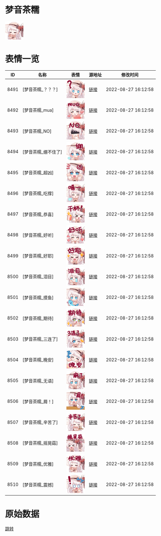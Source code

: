 # 梦音茶糯

<img src="./cover.png" height="60" alt="cover" />

# 表情一览

|ID|名称|表情|源地址|修改时间|
|----|----|----|----|----|
|8491|[梦音茶糯_？？？]|<img src="./pic/008491_%5B梦音茶糯_？？？%5D.png" height="60" alt="？？？"/>|[链接](http://i0.hdslb.com/bfs/emote/b2a8e785afb06a133055d356c8464814089de18e.png)|2022-08-27 16:12:58|
|8492|[梦音茶糯_mua]|<img src="./pic/008492_%5B梦音茶糯_mua%5D.png" height="60" alt="mua"/>|[链接](http://i0.hdslb.com/bfs/emote/b563c3e656755eea2329ed780ee3f543479d81c2.png)|2022-08-27 16:12:58|
|8493|[梦音茶糯_NO]|<img src="./pic/008493_%5B梦音茶糯_NO%5D.png" height="60" alt="NO"/>|[链接](http://i0.hdslb.com/bfs/emote/d912463e04d9b27dcbb29c9ad379d721a8c641ef.png)|2022-08-27 16:12:58|
|8494|[梦音茶糯_绷不住了]|<img src="./pic/008494_%5B梦音茶糯_绷不住了%5D.png" height="60" alt="绷不住了"/>|[链接](http://i0.hdslb.com/bfs/emote/31f3038141244d280aa9b5d61d4e5e0c180a49f0.png)|2022-08-27 16:12:58|
|8495|[梦音茶糯_超凶]|<img src="./pic/008495_%5B梦音茶糯_超凶%5D.png" height="60" alt="超凶"/>|[链接](http://i0.hdslb.com/bfs/emote/0c7b671c08dec6241caa77ba7ffaf49267f0245b.png)|2022-08-27 16:12:58|
|8496|[梦音茶糯_吃撑]|<img src="./pic/008496_%5B梦音茶糯_吃撑%5D.png" height="60" alt="吃撑"/>|[链接](http://i0.hdslb.com/bfs/emote/006973cbdb619c6f9cb77c622340b313d61f7014.png)|2022-08-27 16:12:58|
|8497|[梦音茶糯_恭喜]|<img src="./pic/008497_%5B梦音茶糯_恭喜%5D.png" height="60" alt="恭喜"/>|[链接](http://i0.hdslb.com/bfs/emote/54d35043551c9699a51056b1dfe18c185bf1759d.png)|2022-08-27 16:12:58|
|8498|[梦音茶糯_好听]|<img src="./pic/008498_%5B梦音茶糯_好听%5D.png" height="60" alt="好听"/>|[链接](http://i0.hdslb.com/bfs/emote/661a2b6f7dcbc4948a04fb8658a620e641cea235.png)|2022-08-27 16:12:58|
|8499|[梦音茶糯_好耶]|<img src="./pic/008499_%5B梦音茶糯_好耶%5D.png" height="60" alt="好耶"/>|[链接](http://i0.hdslb.com/bfs/emote/7f029fcea545ec887b89813e18bcdfa2a80f5887.png)|2022-08-27 16:12:58|
|8500|[梦音茶糯_泪目]|<img src="./pic/008500_%5B梦音茶糯_泪目%5D.png" height="60" alt="泪目"/>|[链接](http://i0.hdslb.com/bfs/emote/89f9a9582a9c2d787ed98703e9cd198ecd9624c5.png)|2022-08-27 16:12:58|
|8501|[梦音茶糯_摸鱼]|<img src="./pic/008501_%5B梦音茶糯_摸鱼%5D.png" height="60" alt="摸鱼"/>|[链接](http://i0.hdslb.com/bfs/emote/4b53c309aaf39c65fac10806f31b02fb7da211e5.png)|2022-08-27 16:12:58|
|8502|[梦音茶糯_期待]|<img src="./pic/008502_%5B梦音茶糯_期待%5D.png" height="60" alt="期待"/>|[链接](http://i0.hdslb.com/bfs/emote/fa7257290d3d1e78d42247c37bdb1e6c0da7d6f6.png)|2022-08-27 16:12:58|
|8503|[梦音茶糯_三连了]|<img src="./pic/008503_%5B梦音茶糯_三连了%5D.png" height="60" alt="三连了"/>|[链接](http://i0.hdslb.com/bfs/emote/799ba56356d46c1b1952fac0d77b4c2b5ea56e5a.png)|2022-08-27 16:12:58|
|8504|[梦音茶糯_晚安]|<img src="./pic/008504_%5B梦音茶糯_晚安%5D.png" height="60" alt="晚安"/>|[链接](http://i0.hdslb.com/bfs/emote/c809e60e670bda636953744bd466df7f5f76bfc2.png)|2022-08-27 16:12:58|
|8505|[梦音茶糯_无语]|<img src="./pic/008505_%5B梦音茶糯_无语%5D.png" height="60" alt="无语"/>|[链接](http://i0.hdslb.com/bfs/emote/c02943d17c6c8bd525c739a956dd4439aeb56761.png)|2022-08-27 16:12:58|
|8506|[梦音茶糯_屑！]|<img src="./pic/008506_%5B梦音茶糯_屑！%5D.png" height="60" alt="屑！"/>|[链接](http://i0.hdslb.com/bfs/emote/03e405be8837f92039b132b814d38df416f06d9e.png)|2022-08-27 16:12:58|
|8507|[梦音茶糯_辛苦了]|<img src="./pic/008507_%5B梦音茶糯_辛苦了%5D.png" height="60" alt="辛苦了"/>|[链接](http://i0.hdslb.com/bfs/emote/d530bf4a153e48b04256fe80bced881f02963715.png)|2022-08-27 16:12:58|
|8508|[梦音茶糯_摇晃菇]|<img src="./pic/008508_%5B梦音茶糯_摇晃菇%5D.png" height="60" alt="摇晃菇"/>|[链接](http://i0.hdslb.com/bfs/emote/1bcfeeaf6d9c14972cc1f5acba9078a243da86e7.png)|2022-08-27 16:12:58|
|8509|[梦音茶糯_优雅]|<img src="./pic/008509_%5B梦音茶糯_优雅%5D.png" height="60" alt="优雅"/>|[链接](http://i0.hdslb.com/bfs/emote/a0de3405a3f1d84c9175838661f4ce4086416472.png)|2022-08-27 16:12:58|
|8510|[梦音茶糯_震撼]|<img src="./pic/008510_%5B梦音茶糯_震撼%5D.png" height="60" alt="震撼"/>|[链接](http://i0.hdslb.com/bfs/emote/08bff44b9a69f65f42daa5b0a0fc52f147695966.png)|2022-08-27 16:12:58|

# 原始数据

[跳转](./raw.json)

